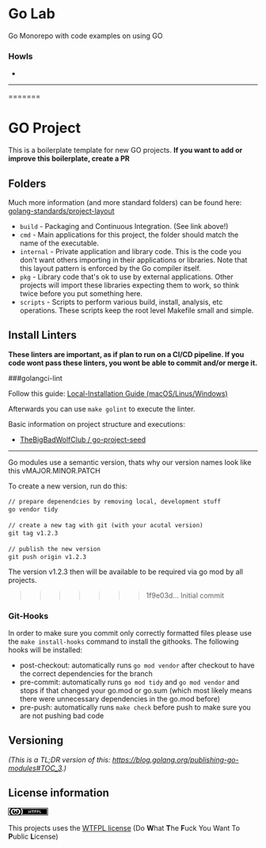 # Go Lab

Go Monorepo with code examples on using GO

### Howls


* 

<hr>


=======
# GO Project

This is a boilerplate template for new GO projects. 
**If you want to add or improve this boilerplate, create a PR**

## Folders
Much more information (and more standard folders) can be found here: [golang-standards/project-layout](https://github.com/golang-standards/project-layout)

* `build` - Packaging and Continuous Integration. (See link above!)
* `cmd` - Main applications for this project, the folder should match the name of the executable.
* `internal` - Private application and library code. This is the code you don't want others importing in their applications or libraries. Note that this layout pattern is enforced by the Go compiler itself.
* `pkg` - Library code that's ok to use by external applications. Other projects will import these libraries expecting them to work, so think twice before you put something here.
* `scripts` - Scripts to perform various build, install, analysis, etc operations. These scripts keep the root level Makefile small and simple.
## Install Linters
**These linters are important, as if plan to run on a CI/CD pipeline. If you code wont pass these linters, you wont be able to commit and/or merge it.**

###golangci-lint

Follow this guide:
[Local-Installation Guide (macOS/Linus/Windows)](https://golangci-lint.run/usage/install/#local-installation)

Afterwards you can use `make golint` to execute the linter.

Basic information on project structure and executions:
- [TheBigBadWolfClub / go-project-seed](https://github.com/TheBigBadWolfClub/go-project-seed)



<hr>

Go modules use a semantic version, thats why our version names look like this vMAJOR.MINOR.PATCH

To create a new version, run do this:
```
// prepare depenendcies by removing local, development stuff
go vendor tidy

// create a new tag with git (with your acutal version)
git tag v1.2.3

// publish the new version
git push origin v1.2.3
```

The version v1.2.3 then will be available to be required via go mod by all projects.
>>>>>>> 1f9e03d... Initial commit


### Git-Hooks
In order to make sure you commit only correctly formatted files please use the `make install-hooks` command to install the githooks.
The following hooks will be installed:
- post-checkout: automatically runs `go mod vendor` after checkout to have the correct dependencies for the branch
- pre-commit: automatically runs `go mod tidy` and `go mod vendor` and stops if that changed your go.mod or go.sum (which most likely means there were unnecessary dependencies in the go.mod before)
- pre-push: automatically runs `make check` before push to make sure you are not pushing bad code

## Versioning
*(This is a TL;DR version of this: https://blog.golang.org/publishing-go-modules#TOC_3.)*



## License information
![WTFPL](license.png)

This projects uses the [WTFPL license](http://www.wtfpl.net/)
(Do **W**hat **T**he **F**uck You Want To **P**ublic **L**icense)
